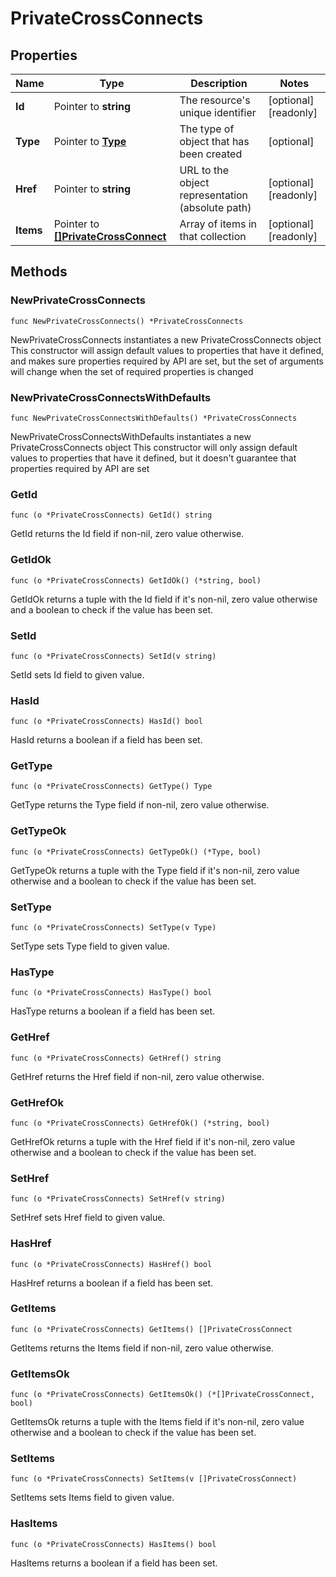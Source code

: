 # PrivateCrossConnects

## Properties

|Name | Type | Description | Notes|
|------------ | ------------- | ------------- | -------------|
|**Id** | Pointer to **string** | The resource&#39;s unique identifier | [optional] [readonly] |
|**Type** | Pointer to [**Type**](Type.md) | The type of object that has been created | [optional] |
|**Href** | Pointer to **string** | URL to the object representation (absolute path) | [optional] [readonly] |
|**Items** | Pointer to [**[]PrivateCrossConnect**](PrivateCrossConnect.md) | Array of items in that collection | [optional] [readonly] |

## Methods

### NewPrivateCrossConnects

`func NewPrivateCrossConnects() *PrivateCrossConnects`

NewPrivateCrossConnects instantiates a new PrivateCrossConnects object
This constructor will assign default values to properties that have it defined,
and makes sure properties required by API are set, but the set of arguments
will change when the set of required properties is changed

### NewPrivateCrossConnectsWithDefaults

`func NewPrivateCrossConnectsWithDefaults() *PrivateCrossConnects`

NewPrivateCrossConnectsWithDefaults instantiates a new PrivateCrossConnects object
This constructor will only assign default values to properties that have it defined,
but it doesn't guarantee that properties required by API are set

### GetId

`func (o *PrivateCrossConnects) GetId() string`

GetId returns the Id field if non-nil, zero value otherwise.

### GetIdOk

`func (o *PrivateCrossConnects) GetIdOk() (*string, bool)`

GetIdOk returns a tuple with the Id field if it's non-nil, zero value otherwise
and a boolean to check if the value has been set.

### SetId

`func (o *PrivateCrossConnects) SetId(v string)`

SetId sets Id field to given value.

### HasId

`func (o *PrivateCrossConnects) HasId() bool`

HasId returns a boolean if a field has been set.

### GetType

`func (o *PrivateCrossConnects) GetType() Type`

GetType returns the Type field if non-nil, zero value otherwise.

### GetTypeOk

`func (o *PrivateCrossConnects) GetTypeOk() (*Type, bool)`

GetTypeOk returns a tuple with the Type field if it's non-nil, zero value otherwise
and a boolean to check if the value has been set.

### SetType

`func (o *PrivateCrossConnects) SetType(v Type)`

SetType sets Type field to given value.

### HasType

`func (o *PrivateCrossConnects) HasType() bool`

HasType returns a boolean if a field has been set.

### GetHref

`func (o *PrivateCrossConnects) GetHref() string`

GetHref returns the Href field if non-nil, zero value otherwise.

### GetHrefOk

`func (o *PrivateCrossConnects) GetHrefOk() (*string, bool)`

GetHrefOk returns a tuple with the Href field if it's non-nil, zero value otherwise
and a boolean to check if the value has been set.

### SetHref

`func (o *PrivateCrossConnects) SetHref(v string)`

SetHref sets Href field to given value.

### HasHref

`func (o *PrivateCrossConnects) HasHref() bool`

HasHref returns a boolean if a field has been set.

### GetItems

`func (o *PrivateCrossConnects) GetItems() []PrivateCrossConnect`

GetItems returns the Items field if non-nil, zero value otherwise.

### GetItemsOk

`func (o *PrivateCrossConnects) GetItemsOk() (*[]PrivateCrossConnect, bool)`

GetItemsOk returns a tuple with the Items field if it's non-nil, zero value otherwise
and a boolean to check if the value has been set.

### SetItems

`func (o *PrivateCrossConnects) SetItems(v []PrivateCrossConnect)`

SetItems sets Items field to given value.

### HasItems

`func (o *PrivateCrossConnects) HasItems() bool`

HasItems returns a boolean if a field has been set.



